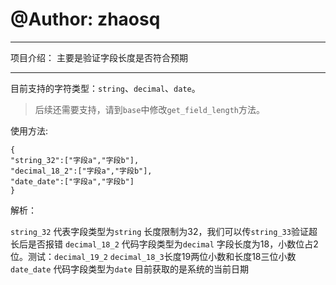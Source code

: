 # @Author: zhaosq

----------------------------------------------------

项目介绍：
	主要是验证字段长度是否符合预期

----------------------------------------------------


 目前支持的字符类型：`string`、`decimal`、`date`。
 
 > 后续还需要支持，请到`base`中修改`get_field_length`方法。
 
使用方法:


	{
	"string_32":["字段a","字段b"],
	"decimal_18_2":["字段a","字段b"],
	"date_date":["字段a","字段b"]
	}
            
解析：


`string_32` 代表字段类型为`string` 长度限制为32，我们可以传`string_33`验证超长后是否报错
`decimal_18_2` 代码字段类型为`decimal` 字段长度为18，小数位占2位。测试：`decimal_19_2` `decimal_18_3`长度19两位小数和长度18三位小数
`date_date` 代码字段类型为`date` 目前获取的是系统的当前日期
